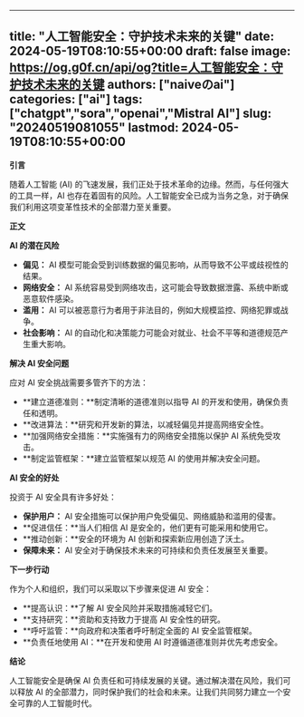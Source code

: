 
---
title: "人工智能安全：守护技术未来的关键"
date: 2024-05-19T08:10:55+00:00
draft: false
image: https://og.g0f.cn/api/og?title=人工智能安全：守护技术未来的关键
authors: ["naiveのai"]
categories: ["ai"]
tags: ["chatgpt","sora","openai","Mistral AI"]
slug: "20240519081055"
lastmod: 2024-05-19T08:10:55+00:00
---
**引言**

随着人工智能 (AI) 的飞速发展，我们正处于技术革命的边缘。然而，与任何强大的工具一样，AI 也存在着固有的风险。人工智能安全已成为当务之急，对于确保我们利用这项变革性技术的全部潜力至关重要。

**正文**

**AI 的潜在风险**

* **偏见：** AI 模型可能会受到训练数据的偏见影响，从而导致不公平或歧视性的结果。
* **网络安全：** AI 系统容易受到网络攻击，这可能会导致数据泄露、系统中断或恶意软件感染。
* **滥用：** AI 可以被恶意行为者用于非法目的，例如大规模监控、网络犯罪或战争。
* **社会影响：** AI 的自动化和决策能力可能会对就业、社会不平等和道德规范产生重大影响。

**解决 AI 安全问题**

应对 AI 安全挑战需要多管齐下的方法：

* **建立道德准则：**制定清晰的道德准则以指导 AI 的开发和使用，确保负责任和透明。
* **改进算法：**研究和开发新的算法，以减轻偏见并提高网络安全性。
* **加强网络安全措施：**实施强有力的网络安全措施以保护 AI 系统免受攻击。
* **制定监管框架：**建立监管框架以规范 AI 的使用并解决安全问题。

**AI 安全的好处**

投资于 AI 安全具有许多好处：

* **保护用户：** AI 安全措施可以保护用户免受偏见、网络威胁和滥用的侵害。
* **促进信任：**当人们相信 AI 是安全的，他们更有可能采用和使用它。
* **推动创新：**安全的环境为 AI 创新和探索新应用创造了沃土。
* **保障未来：** AI 安全对于确保技术未来的可持续和负责任发展至关重要。

**下一步行动**

作为个人和组织，我们可以采取以下步骤来促进 AI 安全：

* **提高认识：**了解 AI 安全风险并采取措施减轻它们。
* **支持研究：**资助和支持致力于提高 AI 安全性的研究。
* **呼吁监管：**向政府和决策者呼吁制定全面的 AI 安全监管框架。
* **负责任地使用 AI：**在开发和使用 AI 时遵循道德准则并优先考虑安全。

**结论**

人工智能安全是确保 AI 负责任和可持续发展的关键。通过解决潜在风险，我们可以释放 AI 的全部潜力，同时保护我们的社会和未来。让我们共同努力建立一个安全可靠的人工智能时代。